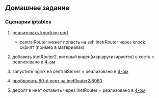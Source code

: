 Домашнее задание
---------------------
### Сценарии iptables
1) [реализовать knocking port](https://github.com/kyourselfer/OTUS_LinuxAdmin201804/tree/master/lesson14_firewall/1)

    - centralRouter может попасть на ssh inetrRouter через knock скрипт (пример в материалах)

2) добавить inetRouter2, который виден(маршрутизируется) с хоста = реализовано в [4-ом](https://github.com/kyourselfer/OTUS_LinuxAdmin201804/edit/master/lesson14_firewall/2/)

3) запустить nginx на centralServer = реализовано в [4-ом](https://github.com/kyourselfer/OTUS_LinuxAdmin201804/edit/master/lesson14_firewall/2/)

4) [пробросить 80-й порт на inetRouter2:8080](https://github.com/kyourselfer/OTUS_LinuxAdmin201804/edit/master/lesson14_firewall/2/)

5) дефолт в инет оставить через inetRouter = реализовано в [4-ом](https://github.com/kyourselfer/OTUS_LinuxAdmin201804/edit/master/lesson14_firewall/2/)

